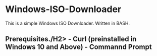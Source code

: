 # Windows-ISO-Downloader
This is a simple Windows ISO Downloader. Written in BASH.

<H2>Prerequisites./H2>
- Curl (preinstalled in Windows 10 and Above)
- Commannd Prompt

